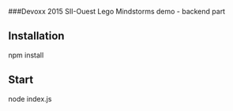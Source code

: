 ###Devoxx 2015 SII-Ouest Lego Mindstorms demo - backend part

## Installation

npm install

## Start

node index.js